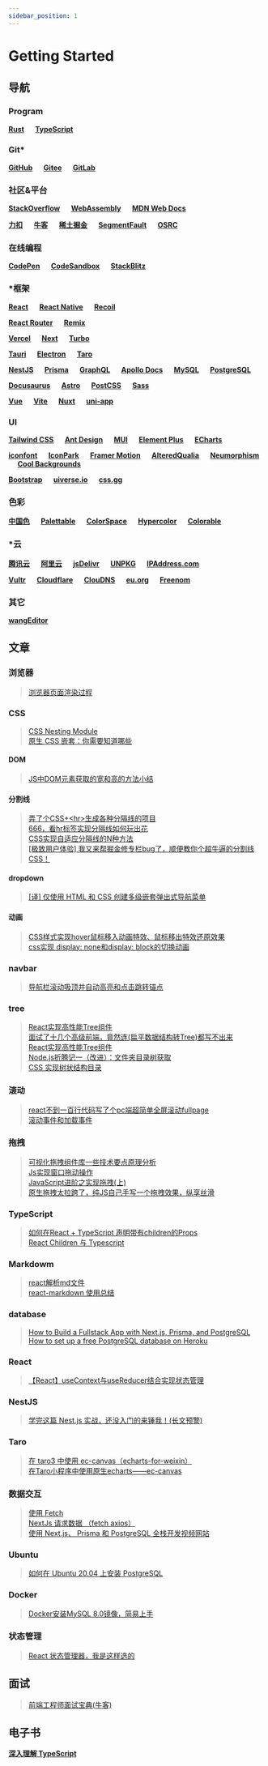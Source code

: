 ```yaml
---
sidebar_position: 1
---
```


# Getting Started

## 导航

### Program

**[Rust](https://www.rust-lang.org/zh-CN/)**
&emsp;
**[TypeScript](https://www.typescript.org/)**

### Git*

**[GitHub](https://github.com/)**
&emsp;
**[Gitee](https://gitee.com/)**
&emsp;
**[GitLab](https://about.gitlab.com/)**

### 社区&平台

**[StackOverflow](https://stackoverflow.com/)**
&emsp;
**[WebAssembly](https://webassembly.org/)**
&emsp;
**[MDN Web Docs](https://developer.mozilla.org/)**

**[力扣](https://leetcode.cn/)**
&emsp;
**[牛客](https://www.nowcoder.com/)**
&emsp;
**[稀土掘金](https://juejin.cn/)**
&emsp;
**[SegmentFault](https://segmentfault.com/)**
&emsp;
**[OSRC](https://www.osrc.com/)**

### 在线编程

**[CodePen](https://codepen.io/)**
&emsp;
**[CodeSandbox](https://codesandbox.io/)**
&emsp;
**[StackBlitz](https://stackblitz.com/)**

### *框架

**[React](https://react.docschina.org/)**
&emsp;
**[React Native](https://reactnative.dev/)**
&emsp;
**[Recoil](https://recoiljs.org/zh-hans/)**

**[React Router](https://reactrouter.com/en/main/)**
&emsp;
**[Remix](https://remix.run/)**

**[Vercel](https://vercel.com/)**
&emsp;
**[Next](https://nextjs.org/)**
&emsp;
**[Turbo](https://turbo.build/)**

**[Tauri](https://next--tauri.netlify.app/)**
&emsp;
**[Electron](https://www.electronjs.org/zh/)**
&emsp;
**[Taro](https://taro.jd.com/)**

**[NestJS](https://nestjs.com/)**
&emsp;
**[Prisma](https://www.prisma.io/)**
&emsp;
**[GraphQL](https://graphql.cn/)**
&emsp;
**[Apollo Docs](https://www.apollographql.com/docs/)**
&emsp;
**[MySQL](https://www.mysql.com/)**
&emsp;
**[PostgreSQL](https://www.postgre.org/)**

**[Docusaurus](https://docusaurus.io/zh-CN/)**
&emsp;
**[Astro](https://astro.build/)**
&emsp;
**[PostCSS](https://postcss.org/)**
&emsp;
**[Sass](https://sass-lang.com/documentation/syntax#scss/)**

**[Vue](https://cn.vuejs.com/)**
&emsp;
**[Vite](https://cn.vitejs.dev/)**
&emsp;
**[Nuxt](https://nuxt.com/)**
&emsp;
**[uni-app](https://uniapp.dclound.net.cn/)**

### UI

**[Tailwind CSS](https://tailwindcss.com/)**
&emsp;
**[Ant Design](https://ant.design/index-cn/)**
&emsp;
**[MUI](https://mui.com/)**
&emsp;
**[Element Plus](https://element-plus.gitee.io/zh-CN/)**
&emsp;
**[ECharts](https://echarts.apache.org/zh/index.html)**

**[iconfont](https://www.iconfont.cn/)**
&emsp;
**[IconPark](https://iconpark.oceanengine.com/home/)**
&emsp;
**[Framer Motion](https://www.framer.com/motion/)**
&emsp;
**[AlteredQualia](https://alteredqualia.com/)**
&emsp;
**[Neumorphism](https://neumorphism.io/)**
&emsp;
**[Cool Backgrounds](https://coolbackgrounds.io/)**

**[Bootstrap](https://getbootstrap.com/)**
&emsp;
**[uiverse.io](https://uiverse.io/)**
&emsp;
**[css.gg](https://css.gg/)**

### 色彩

**[中国色](http://zhongguose.com/)**
&emsp;
**[Palettable](https://www.palettable.io/)**
&emsp;
**[ColorSpace](https://mycolor.space/)**
&emsp;
**[Hypercolor](https://hypercolor.dev/)**
&emsp;
**[Colorable](https://colorable.jxnblk.com/)**

### *云

**[腾讯云](https://cloud.tencent.com/)**
&emsp;
**[阿里云](https://www.aliyun.com/)**
&emsp;
**[jsDelivr](https://www.jsdelivr.com/)**
&emsp;
**[UNPKG](https://unpkg.com/)**
&emsp;
**[IPAddress.com](https://www.ipaddress.com/)**

**[Vultr](https://my.vultr.com/)**
&emsp;
**[Cloudflare](https://dash.cloudflare.com/)**
&emsp;
**[ClouDNS](https://www.cloudns.net/)**
&emsp;
**[eu.org](https://nic.eu.org/arf/en/)**
&emsp;
**[Freenom](https://www.freenom.com/zh/index.html)**

### 其它

**[wangEditor](https://www.wangeditor.com/)**

## 文章

### 浏览器

> [浏览器页面渲染过程](https://juejin.cn/post/7134251423381848072#comment)

### CSS

> [CSS Nesting Module](https://drafts.csswg.org/css-nesting-1)  
> [原生 CSS 嵌套：你需要知道哪些](https://juejin.cn/post/7031109522424856607)

#### DOM

> [JS中DOM元素获取的宽和高的方法小结](https://blog.csdn.net/fanfan_h/article/details/90632127)

#### 分割线

> [弄了个CSS+<hr\>生成各种分隔线的项目](https://juejin.cn/post/6991848804773265416)  
> [666，看hr标签实现分隔线如何玩出花](https://www.zhangxinxu.com/wordpress/2021/05/css-html-hr)  
> [CSS实现自适应分隔线的N种方法](https://juejin.cn/post/6844904023493984263#heading-1)  
> [[极致用户体验] 我又来帮掘金修专栏bug了，顺便教你个超牛逼的分割线CSS！](https://juejin.cn/post/7110238985900785701)

#### dropdown

> [[译] 仅使用 HTML 和 CSS 创建多级嵌套弹出式导航菜单](https://juejin.cn/post/6844903901049651214#comment)

#### 动画

> [CSS样式实现hover鼠标移入动画特效、鼠标移出特效还原效果](https://blog.csdn.net/chengsw1993/article/details/109164580)  
> [css实现 display: none和display: block的切换动画](https://blog.csdn.net/qq_37540004/article/details/78280454)

### navbar

> [导航栏滚动吸顶并自动高亮和点击跳转锚点](https://www.oecom.cn/navigation-bar-scrolls/)

### tree

> [React实现高性能Tree组件](https://juejin.cn/post/6967156733412114445#heading-4)  
> [面试了十几个高级前端，竟然连(扁平数据结构转Tree)都写不出来](https://juejin.cn/post/6983904373508145189)  
> [React实现高性能Tree组件](https://juejin.cn/post/6967156733412114445#heading-4)  
> [Node.js折腾记一（改进）：文件夹目录树获取](https://juejin.cn/post/6844903840873971725#heading-6)  
> [CSS 实现树状结构目录](https://www.oecom.cn/navigation-bar-scrolls/)

### 滚动

> [react不到一百行代码写了个pc端超简单全屏滚动fullpage](https://blog.csdn.net/combarlala/article/details/107536859)  
> [滚动事件和加载事件](https://juejin.cn/post/7092706046346526734)

### 拖拽

> [可视化拖拽组件库一些技术要点原理分析](https://juejin.cn/post/6908502083075325959)  
> [Js实现窗口拖动操作](https://blog.csdn.net/jump_bear/article/details/106494555)  
> [JavaScript进阶之实现拖拽(上)](https://juejin.cn/post/6844904158273765384)  
> [原生拖拽太拉跨了，纯JS自己手写一个拖拽效果，纵享丝滑](https://juejin.cn/post/7145447742515445791)

### TypeScript

> [如何在React + TypeScript 声明带有children的Props](https://juejin.cn/post/7003628658862604302)  
> [React Children 与 Typescript](https://zhuanlan.zhihu.com/p/341846282)

### Markdowm

> [react解析md文件](https://blog.csdn.net/jx950915/article/details/107670872)  
> [react-markdown 使用总结](https://segmentfault.com/a/1190000020294373)

### database

> [How to Build a Fullstack App with Next.js, Prisma, and PostgreSQL](https://vercel.com/guides/nextjs-prisma-postgres)  
> [How to set up a free PostgreSQL database on Heroku](https://dev.to/prisma/how-to-setup-a-free-postgresql-database-on-heroku-1dc1)

### React

> [【React】useContext与useReducer结合实现状态管理](https://juejin.cn/post/6995105000523317278)

### NestJS

> [学完这篇 Nest.js 实战，还没入门的来锤我！(长文预警)](https://juejin.cn/post/7032079740982788132)

### Taro

> [在 taro3 中使用 ec-canvas（echarts-for-weixin）](https://juejin.cn/post/7013280646336348167)  
> [在Taro小程序中使用原生echarts——ec-canvas](https://indexsarrol.cn/2021/08/22/echarts-in-taro/)

### 数据交互

> [使用 Fetch](https://developer.mozilla.org/zh-CN/docs/Web/API/Fetch_API/Using_Fetch)  
> [NextJs 请求数据 （fetch axios）](https://juejin.cn/post/7119422635351474189)  
> [使用 Next.js、 Prisma 和 PostgreSQL 全栈开发视频网站](https://juejin.cn/post/7153283997060202527)

### Ubuntu

> [如何在 Ubuntu 20.04 上安装 PostgreSQL](https://zhuanlan.zhihu.com/p/143156636)

### Docker

> [Docker安装MySQL 8.0镜像，简易上手](https://blog.csdn.net/chenthe1/article/details/127737993)

### 状态管理

> [React 状态管理器，我是这样选的](https://juejin.cn/post/7153071955405439012)

## 面试

> [前端工程师面试宝典(牛客)](https://www.nowcoder.com/issue/tutorial?tutorialId=96&uuid=f5212664ab664984882b00635066ded2)

## 电子书

**[深入理解 TypeScript](https://jkchao.github.io/typescript-book-chinese/)**
